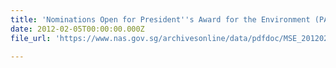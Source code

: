 ```yaml
---
title: 'Nominations Open for President''s Award for the Environment (PAE) 2012'
date: 2012-02-05T00:00:00.000Z
file_url: 'https://www.nas.gov.sg/archivesonline/data/pdfdoc/MSE_20120205001.pdf'

---
```


